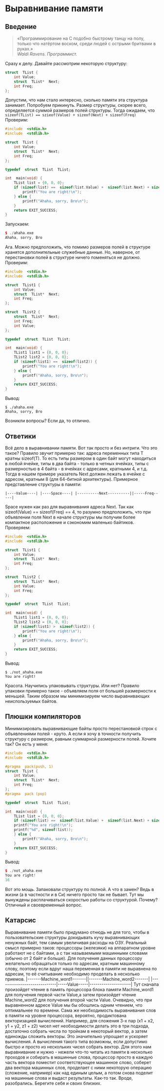 # Выравнивание памяти

## Введение
>«Программирование на C подобно быстрому танцу на полу, только что натёртом воском, среди людей с острыми бритвами в руках.»  
_Waldi Ravens. Программист._

Сразу к делу.
Давайте рассмотрим некоторую структуру:
```c++
struct  TList {
    int Value;
    struct  TList*  Next;
    int Freq;
};
```
Допустим, что нам стало интересно, сколько памяти эта структура занимает. Попробуем прикинуть. Размер структуры, скорее всего, определяется суммой размеров полей структуры. Тогда ожидаем, что ``` sizeof(TList) == szieof(Value) + sizeof(Next) + sizeof(Freq)```
Проверим:
```c++
#include  <stdio.h>
#include  <stdlib.h>

struct  TList {
    int Value;
    struct  TList*  Next;
    int Freq;
};

typedef  struct  TList  TList;

int  main(void) {
    TList list = {0, 0, 0};
    if (sizeof(list) ==  sizeof(list.Value) +  sizeof(list.Next) + sizeof(list.Freq)) {
        printf("You are right!\n");
    } else {
        printf("Ahaha, sorry, Bro\n");
    }
    return EXIT_SUCCESS;
}
```
Запускаем:
```c++
$ ./ahaha.exe
Ahaha, sorry, Bro
```
Ага. Можно предположить, что помимо размеров полей в структуре хранятся дополнительные служебные данные. Но, наверное, от перестановки полей в структуре ничего поменяться не должно. Проверим:
```c++
#include  <stdio.h>
#include  <stdlib.h>

struct  TList1 {
    int Value;
    struct  TList*  Next;
    int Freq;
};

struct  TList2 {
    struct  TList*  Next;
    int Freq;
    int Value;
};

typedef  struct  TList  TList;

int  main(void) {
    TList1 list1 = {0, 0, 0};
    TList2 list2 = {0, 0, 0};
    if (sizeof(list1) ==  sizeof(list2)) {
        printf("You are right!\n");
    } else {
        printf("Ahaha, sorry, Bro\n");
    }
    return EXIT_SUCCESS;
}
```
Вывод:
```
$ ./ahaha.exe
Ahaha, sorry, Bro
```
Возникли вопросы? Если да, то отлично.

## Ответики
Всё дело в выравнивании памяти. Вот так просто и без интриги. Что это такое? Правило звучит примерно так: адреса переменных типа T кратны sizeof(T). То есть типы размером в один байт могут находиться в любой ячейке, типы в два байта - только в четных ячейках, типы с размерностью в 4 байта - в ячейках с адресами, кратными 4, и т.д. Тогда в нашем примере указатель Next должен лежать в ячейке с адресом, кратным 8 (для 64-битной архитектуры). Примерное представление структуры в памяти:
```
|----Value----| |----Space----| |----------Next----------||-----Freq-----|
```
Space нужен как раз для выравнивания адреса Next.  Так как sizeof(Value) == sizeof(Freq) == 4, то разумно предположить, что при объявлении поля Next в начале структуры  мы получим более компактное расположение и сэкономим маленько байтиков. 
Проверяем:
```c++
#include  <stdio.h>
#include  <stdlib.h>

struct  TList1 {
    int Value;
    struct  TList*  Next;
    int Freq;
};

struct  TList2 {
    struct  TList*  Next;
    int Value;
    int Freq;
};

typedef  struct  TList  TList;

int  main(void) {
    TList1 list1 = {0, 0, 0};
    TList2 list2 = {0, 0, 0};
    if (sizeof(list1) >  sizeof(list2)) {
        printf("You are right!\n");
    } else {
        printf("Ahaha, sorry, Bro\n");
    }
    return EXIT_SUCCESS;
}
```
Вывод:
```
$ ./not_ahaha.exe
You are right!
```
Красота. Научились упаковывать структуры. Или нет? Правило упаковки примерно такое - объявляем поля от большей размерности к меньшей. Таким образом мы минимизируем число выравнивающих неиспользуемых байтов.
 ## Плюшки компиляторов
Минимизировать выравнивающие байты просто перестановкой строк с объявлениями полей - круто. А если я хочу в точности получить структуру с размером, равным суммарной размерности полей. Хочите так? Он есть у меня:
```c++
#include  <stdio.h>
#include  <stdlib.h>

#pragma  pack(push, 1)
struct  TList {
    int Value;
    struct  TList*  Next;
    int Freq;
};
#pragma  pack (pop)

typedef  struct  TList  TList;

int  main(void) {
    TList list = {0, 0, 0};
    if (sizeof(list) ==  sizeof(list.Value) +  sizeof(list.Next) + sizeof(list.Freq)) {
    printf("You are right!\n");
    printf("%d", sizeof(list));
    } else {
        printf("Ahaha, sorry, Bro\n");
    }
    return EXIT_SUCCESS;
}
``` 
Вывод:
```c++
$ ./not_ahaha.exe
You are right!
16
``` 
Вот это мощь. Запаковали структуру по полной. А что в замен? Ведь в жизни (а в частности и в Си) ничего просто так не бывает. Тут мы вынуждены расплачиваться скоростью работы со структурой. Почему? Отличный и своевременный вопрос.
## Катарсис
Выравнивание памяти было придумано отнюдь не для того, чтобы в пользовательские структуры докидывать кучу выравнивающих ненужных байт, тем самым увеличивая расходы на ОЗУ. Реальный смысл примерно таков:
процессоры (железяки) на аппаратном уровне работают не с байтами, а с так называемыми машинными словами (обычно от 2 байт и больше). Для получения   данных процессору желательно обращаться только по адресам, кратным машинному слову, поэтому если вдруг наша переменная в памяти не выравнена по адресам, то её считывание необходимо проделать в несколько приемов. 
|-------Machine_word1-------||-------Machine_word2-------|
|-----------------------------|-----Value-----|---------------------|
Тут сначала произойдет чтение в память процессора блока памяти Machine_word1 для получения первой части Value,а затем произойдет чтение Machine_word2 для получения второй части Value. Очевидно, что при выравненном адресе Value мы бы обошлись одним чтением, что оптимальнее по времени. 
Сама же необходимость выравнивания слов в памяти на уровне процессора, вероятно, продиктована векторизацией вычислений. Например, для сложения 3-х пар (x1 + x2, y1 + y2, z1 + z2)  чисел нет необходимости делать это в три подхода, достаточно собрать числа по тройкам в некоторый вектор, а затем единожды сложить векторы. Это значительно упрощает и ускоряет вычисления. А вычисления такого типа возможны, если допустимо быстро и просто из нескольких чисел собрать вектор. Для этого нам выравнивание и нужно - нежели что-то читать из памяти в несколько проходов и собирать в машинные слова, процессор просто в каждую часть вектора поместит соответствующее машинное слово, соберет два вектора машинных слов, проделает с ними некоторую операцию (сложение, например) как над единым целым, а потом снова поделит на машинные слова и выдаст результаты. Как-то так. Вроде, разобрались. Берегите себя и своих близких.
